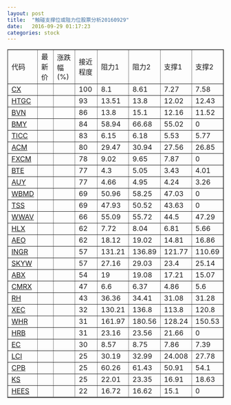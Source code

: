 ```yaml
---
layout: post
title:  "触碰支撑位或阻力位股票分析20160929"
date:   2016-09-29 01:17:23
categories: stock
---
```

<script type="text/javascript">
var stockList = []
stockList.push('gb_cx');
stockList.push('gb_htgc');
stockList.push('gb_bvn');
stockList.push('gb_bmy');
stockList.push('gb_ticc');
stockList.push('gb_acm');
stockList.push('gb_fxcm');
stockList.push('gb_bte');
stockList.push('gb_auy');
stockList.push('gb_wbmd');
stockList.push('gb_tss');
stockList.push('gb_wwav');
stockList.push('gb_hlx');
stockList.push('gb_aeo');
stockList.push('gb_ingr');
stockList.push('gb_skyw');
stockList.push('gb_abx');
stockList.push('gb_cmrx');
stockList.push('gb_rh');
stockList.push('gb_xec');
stockList.push('gb_whr');
stockList.push('gb_hrb');
stockList.push('gb_ec');
stockList.push('gb_lci');
stockList.push('gb_cpb');
stockList.push('gb_ks');
stockList.push('gb_hees');
</script>
<table border="1">
 <tr>
 <td>代码</td>
 <td>最新价</td>
 <td>涨跌幅(%)</td>
 <td>接近程度</td>
 <td>阻力1</td>
 <td>阻力2</td>
 <td>支撑1</td>
 <td>支撑2</td>
</tr>
  <tr id="cx" class="red">
  <td><a href="http://stock.finance.sina.com.cn/usstock/quotes/CX.html" target="_blank">CX</a></td><td></td><td></td><td>100</td><td>8.1</td><td>8.61</td><td>7.27</td><td>7.58</td></tr>
  <tr id="htgc" class="red">
  <td><a href="http://stock.finance.sina.com.cn/usstock/quotes/HTGC.html" target="_blank">HTGC</a></td><td></td><td></td><td>93</td><td>13.51</td><td>13.8</td><td>12.02</td><td>12.43</td></tr>
  <tr id="bvn" class="red">
  <td><a href="http://stock.finance.sina.com.cn/usstock/quotes/BVN.html" target="_blank">BVN</a></td><td></td><td></td><td>86</td><td>13.8</td><td>15.1</td><td>12.16</td><td>11.52</td></tr>
  <tr id="bmy" class="green">
  <td><a href="http://stock.finance.sina.com.cn/usstock/quotes/BMY.html" target="_blank">BMY</a></td><td></td><td></td><td>84</td><td>58.94</td><td>66.68</td><td>55.02</td><td>0</td></tr>
  <tr id="ticc" class="green">
  <td><a href="http://stock.finance.sina.com.cn/usstock/quotes/TICC.html" target="_blank">TICC</a></td><td></td><td></td><td>83</td><td>6.15</td><td>6.18</td><td>5.53</td><td>5.77</td></tr>
  <tr id="acm" class="green">
  <td><a href="http://stock.finance.sina.com.cn/usstock/quotes/ACM.html" target="_blank">ACM</a></td><td></td><td></td><td>80</td><td>29.47</td><td>30.94</td><td>27.56</td><td>26.85</td></tr>
  <tr id="fxcm" class="red">
  <td><a href="http://stock.finance.sina.com.cn/usstock/quotes/FXCM.html" target="_blank">FXCM</a></td><td></td><td></td><td>78</td><td>9.02</td><td>9.65</td><td>7.87</td><td>0</td></tr>
  <tr id="bte" class="red">
  <td><a href="http://stock.finance.sina.com.cn/usstock/quotes/BTE.html" target="_blank">BTE</a></td><td></td><td></td><td>77</td><td>4.3</td><td>5.05</td><td>3.43</td><td>4.01</td></tr>
  <tr id="auy" class="green">
  <td><a href="http://stock.finance.sina.com.cn/usstock/quotes/AUY.html" target="_blank">AUY</a></td><td></td><td></td><td>77</td><td>4.66</td><td>4.95</td><td>4.24</td><td>3.26</td></tr>
  <tr id="wbmd" class="red">
  <td><a href="http://stock.finance.sina.com.cn/usstock/quotes/WBMD.html" target="_blank">WBMD</a></td><td></td><td></td><td>69</td><td>50.96</td><td>58.25</td><td>47.03</td><td>0</td></tr>
  <tr id="tss" class="red">
  <td><a href="http://stock.finance.sina.com.cn/usstock/quotes/TSS.html" target="_blank">TSS</a></td><td></td><td></td><td>69</td><td>47.93</td><td>50.52</td><td>43.63</td><td>0</td></tr>
  <tr id="wwav" class="red">
  <td><a href="http://stock.finance.sina.com.cn/usstock/quotes/WWAV.html" target="_blank">WWAV</a></td><td></td><td></td><td>66</td><td>55.09</td><td>55.72</td><td>44.5</td><td>47.29</td></tr>
  <tr id="hlx" class="green">
  <td><a href="http://stock.finance.sina.com.cn/usstock/quotes/HLX.html" target="_blank">HLX</a></td><td></td><td></td><td>62</td><td>7.72</td><td>8.04</td><td>6.81</td><td>5.66</td></tr>
  <tr id="aeo" class="red">
  <td><a href="http://stock.finance.sina.com.cn/usstock/quotes/AEO.html" target="_blank">AEO</a></td><td></td><td></td><td>62</td><td>18.12</td><td>19.02</td><td>14.81</td><td>16.86</td></tr>
  <tr id="ingr" class="red">
  <td><a href="http://stock.finance.sina.com.cn/usstock/quotes/INGR.html" target="_blank">INGR</a></td><td></td><td></td><td>57</td><td>131.21</td><td>136.89</td><td>121.77</td><td>110.69</td></tr>
  <tr id="skyw" class="red">
  <td><a href="http://stock.finance.sina.com.cn/usstock/quotes/SKYW.html" target="_blank">SKYW</a></td><td></td><td></td><td>57</td><td>27.16</td><td>29.03</td><td>23.4</td><td>25.14</td></tr>
  <tr id="abx" class="green">
  <td><a href="http://stock.finance.sina.com.cn/usstock/quotes/ABX.html" target="_blank">ABX</a></td><td></td><td></td><td>54</td><td>19</td><td>19.08</td><td>17.21</td><td>15.07</td></tr>
  <tr id="cmrx" class="green">
  <td><a href="http://stock.finance.sina.com.cn/usstock/quotes/CMRX.html" target="_blank">CMRX</a></td><td></td><td></td><td>47</td><td>6.6</td><td>6.37</td><td>4.86</td><td>5.6</td></tr>
  <tr id="rh" class="green">
  <td><a href="http://stock.finance.sina.com.cn/usstock/quotes/RH.html" target="_blank">RH</a></td><td></td><td></td><td>43</td><td>36.36</td><td>34.41</td><td>31.08</td><td>31.28</td></tr>
  <tr id="xec" class="red">
  <td><a href="http://stock.finance.sina.com.cn/usstock/quotes/XEC.html" target="_blank">XEC</a></td><td></td><td></td><td>32</td><td>130.21</td><td>136.8</td><td>113.8</td><td>120.8</td></tr>
  <tr id="whr" class="green">
  <td><a href="http://stock.finance.sina.com.cn/usstock/quotes/WHR.html" target="_blank">WHR</a></td><td></td><td></td><td>31</td><td>161.97</td><td>180.56</td><td>128.24</td><td>150.53</td></tr>
  <tr id="hrb" class="red">
  <td><a href="http://stock.finance.sina.com.cn/usstock/quotes/HRB.html" target="_blank">HRB</a></td><td></td><td></td><td>31</td><td>23.16</td><td>23.56</td><td>21.66</td><td>0</td></tr>
  <tr id="ec" class="red">
  <td><a href="http://stock.finance.sina.com.cn/usstock/quotes/EC.html" target="_blank">EC</a></td><td></td><td></td><td>30</td><td>8.57</td><td>8.75</td><td>7.86</td><td>7.39</td></tr>
  <tr id="lci" class="green">
  <td><a href="http://stock.finance.sina.com.cn/usstock/quotes/LCI.html" target="_blank">LCI</a></td><td></td><td></td><td>25</td><td>30.19</td><td>32.99</td><td>24.008</td><td>27.78</td></tr>
  <tr id="cpb" class="green">
  <td><a href="http://stock.finance.sina.com.cn/usstock/quotes/CPB.html" target="_blank">CPB</a></td><td></td><td></td><td>25</td><td>60.26</td><td>61.43</td><td>50.91</td><td>54.1</td></tr>
  <tr id="ks" class="green">
  <td><a href="http://stock.finance.sina.com.cn/usstock/quotes/KS.html" target="_blank">KS</a></td><td></td><td></td><td>25</td><td>22.01</td><td>23.35</td><td>16.91</td><td>18.63</td></tr>
  <tr id="hees" class="red">
  <td><a href="http://stock.finance.sina.com.cn/usstock/quotes/HEES.html" target="_blank">HEES</a></td><td></td><td></td><td>22</td><td>16.72</td><td>16.62</td><td>15.1</td><td>0</td></tr>
</table>
